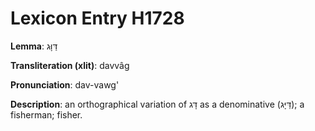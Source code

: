 # Lexicon Entry H1728

**Lemma**: דַּוָּג

**Transliteration (xlit)**: davvâg

**Pronunciation**: dav-vawg'

**Description**:
an orthographical variation of דָּג as a denominative (דַּיָּג); a fisherman; fisher.
